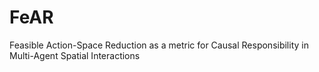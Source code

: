 # FeAR
Feasible Action-Space Reduction as a metric for Causal Responsibility in Multi-Agent Spatial Interactions
